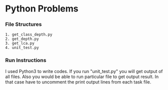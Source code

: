 # Python Problems
### File Structures
```
1. get_class_depth.py
2. get_depth.py
3. get_lca.py
4. unit_test.py
```
### Run Instructions
I used Python3 to write codes. If you run "unit_test.py" you will get output of all files. Also you would be able to run particular file to get output result. In that case have to uncomment the print output lines from each task file. 